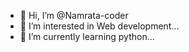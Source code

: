 - 👋 Hi, I’m @Namrata-coder
- 👀 I’m interested in Web development...
- 🌱 I’m currently learning python...


<!---
Namrata-coder/Namrata-coder is a ✨ special ✨ repository because its `README.md` (this file) appears on your GitHub profile.
You can click the Preview link to take a look at your changes.
--->
